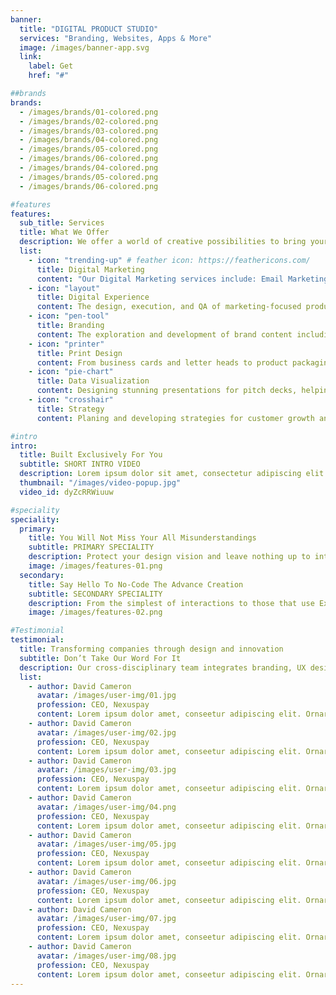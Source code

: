 ```yaml
---
banner:
  title: "DIGITAL PRODUCT STUDIO"
  services: "Branding, Websites, Apps & More"
  image: /images/banner-app.svg
  link:
    label: Get
    href: "#"

##brands
brands:
  - /images/brands/01-colored.png
  - /images/brands/02-colored.png
  - /images/brands/03-colored.png
  - /images/brands/04-colored.png
  - /images/brands/05-colored.png
  - /images/brands/06-colored.png
  - /images/brands/04-colored.png
  - /images/brands/05-colored.png
  - /images/brands/06-colored.png

#features
features:
  sub_title: Services
  title: What We Offer
  description: We offer a world of creative possibilities to bring your vision to life. Our team of passionate designers, artists, and experts is dedicated to delivering stunning and innovative solutions tailored to your unique needs. Whether you're looking for captivating branding, captivating websites, engaging graphics, or awe-inspiring marketing materials, we've got you covered.
  list:
    - icon: "trending-up" # feather icon: https://feathericons.com/
      title: Digital Marketing
      content: "Our Digital Marketing services include: Email Marketing, Social Media Management SEO, ASO, CRM implementation."
    - icon: "layout"
      title: Digital Experience
      content: The design, execution, and QA of marketing-focused product, narrative, and experiential websites and applications.
    - icon: "pen-tool"
      title: Branding
      content: The exploration and development of brand content including all design-centric needs beyond the scope of a specific ad campaign.
    - icon: "printer"
      title: Print Design
      content: From business cards and letter heads to product packaging and post cards, we help you with all of your printed graphics.
    - icon: "pie-chart"
      title: Data Visualization
      content: Designing stunning presentations for pitch decks, helping businesses present their information and findings.
    - icon: "crosshair"
      title: Strategy
      content: Planing and developing strategies for customer growth and retention with systems that help grow a business succesfully.

#intro
intro:
  title: Built Exclusively For You
  subtitle: SHORT INTRO VIDEO
  description: Lorem ipsum dolor sit amet, consectetur adipiscing elit. Morbi egestas </br> Werat viverra id et aliquet. vulputate egestas sollicitudin.
  thumbnail: "/images/video-popup.jpg"
  video_id: dyZcRRWiuuw

#speciality
speciality:
  primary:
    title: You Will Not Miss Your All Misunderstandings
    subtitle: PRIMARY SPECIALITY
    description: Protect your design vision and leave nothing up to interpretation with interaction recipes. Quickly share and access all your team members interactions by using libraries, ensuring consistency throughout the.
    image: /images/features-01.png
  secondary:
    title: Say Hello To No-Code The Advance Creation
    subtitle: SECONDARY SPECIALITY
    description: From the simplest of interactions to those that use Excel-gradeing formulas, ProtoPie can handle them all. Make mind-blowing of New interactions everyday without ever having to write any new code.
    image: /images/features-02.png

#Testimonial
testimonial:
  title: Transforming companies through design and innovation
  subtitle: Don’t Take Our Word For It
  description: Our cross-disciplinary team integrates branding, UX design, and technology to achieve swift and impactful results through direct leadership from the co-founders and close collaboration with our clients.
  list:
    - author: David Cameron
      avatar: /images/user-img/01.jpg
      profession: CEO, Nexuspay
      content: Lorem ipsum dolor amet, conseetur adipiscing elit. Ornare quam porta arcu congue felis volutpat. Vitae lectudbfs pellentesque vitae dolor
    - author: David Cameron
      avatar: /images/user-img/02.jpg
      profession: CEO, Nexuspay
      content: Lorem ipsum dolor amet, conseetur adipiscing elit. Ornare quam porta arcu congue felis volutpat. Vitae lectudbfs pellentesque vitae dolor
    - author: David Cameron
      avatar: /images/user-img/03.jpg
      profession: CEO, Nexuspay
      content: Lorem ipsum dolor amet, conseetur adipiscing elit. Ornare quam porta arcu congue felis volutpat. Vitae lectudbfs pellentesque vitae dolor
    - author: David Cameron
      avatar: /images/user-img/04.png
      profession: CEO, Nexuspay
      content: Lorem ipsum dolor amet, conseetur adipiscing elit. Ornare quam porta arcu congue felis volutpat. Vitae lectudbfs pellentesque vitae dolor
    - author: David Cameron
      avatar: /images/user-img/05.jpg
      profession: CEO, Nexuspay
      content: Lorem ipsum dolor amet, conseetur adipiscing elit. Ornare quam porta arcu congue felis volutpat. Vitae lectudbfs pellentesque vitae dolor
    - author: David Cameron
      avatar: /images/user-img/06.jpg
      profession: CEO, Nexuspay
      content: Lorem ipsum dolor amet, conseetur adipiscing elit. Ornare quam porta arcu congue felis volutpat. Vitae lectudbfs pellentesque vitae dolor
    - author: David Cameron
      avatar: /images/user-img/07.jpg
      profession: CEO, Nexuspay
      content: Lorem ipsum dolor amet, conseetur adipiscing elit. Ornare quam porta arcu congue felis volutpat. Vitae lectudbfs pellentesque vitae dolor
    - author: David Cameron
      avatar: /images/user-img/08.jpg
      profession: CEO, Nexuspay
      content: Lorem ipsum dolor amet, conseetur adipiscing elit. Ornare quam porta arcu congue felis volutpat. Vitae lectudbfs pellentesque vitae dolor
---
```

